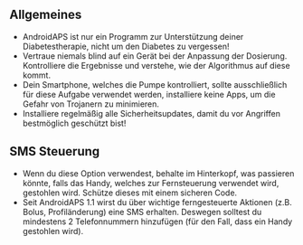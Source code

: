 ## Allgemeines  
  
* AndroidAPS ist nur ein Programm zur Unterstützung deiner Diabetestherapie, nicht um den Diabetes zu vergessen!   
* Vertraue niemals blind auf ein Gerät bei der Anpassung der Dosierung. Kontrolliere die Ergebnisse und verstehe, wie der Algorithmus auf diese kommt.   
* Dein Smartphone, welches die Pumpe kontrolliert, sollte ausschließlich für diese Aufgabe verwendet werden, installiere keine Apps, um die Gefahr von Trojanern zu minimieren.   
* Installiere regelmäßig alle Sicherheitsupdates, damit du vor Angriffen bestmöglich geschützt bist!   
## SMS Steuerung  
   
* Wenn du diese Option verwendest, behalte im Hinterkopf, was passieren könnte, falls das Handy, welches zur Fernsteuerung verwendet wird, gestohlen wird. Schütze dieses mit einem sicheren Code.   
* Seit AndroidAPS 1.1 wirst du über wichtige ferngesteuerte Aktionen (z.B. Bolus, Profiländerung) eine SMS erhalten. Deswegen solltest du mindestens 2 Telefonnummern hinzufügen (für den Fall, dass ein Handy gestohlen wird).   
